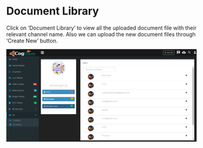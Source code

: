 # Document Library

Click on ‘Document Library’ to view all the uploaded document file with their relevant channel name. Also we can upload the new document files through ‘Create New’ button.

![](../.gitbook/assets/image%20%28114%29.png)

